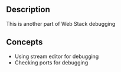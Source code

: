 ## Description
This is another part of Web Stack debugging

## Concepts
* Using stream editor for debugging
* Checking ports for debugging
